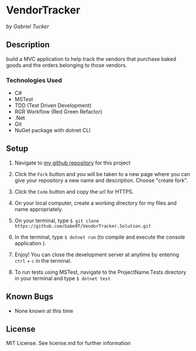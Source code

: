 # VendorTracker
_by Gabriel Tucker_

## Description

build a  MVC application to help track the vendors that purchase baked goods and the orders belonging to those vendors.
### Technologies Used

* C#
* MSTest
* TDD (Test Driven Development)
* RGR Workflow (Red Green Refactor)
* .Net
* Git
* NuGet package with dotnet CLI

## Setup

1. Navigate to [my github repository](https://github.com/Gabe9T/VendorTracker.Solution) for this project 

2. Click the `Fork` button and  you will be taken to a new page where you can give your repository a new name and description. Choose "create fork".

3. Click the `Code` button and copy the url for HTTPS.

4. On your local computer, create a working directory for my files and name appropriately.

5. On your terminal, type `$ git clone https://github.com/Gabe9T/VendorTracker.Solution.git`

6. In the terminal, type `$ dotnet run` (to compile and execute the console application ).

7. Enjoy!  You can close the development server at anytime by entering `ctrl` + `c` in the terminal.

8. To run tests using MSTest, navigate to the ProjectName.Tests directory in your terminal and type `$ dotnet test`

## Known Bugs
* None known at this time

## License
MIT License. See license.md for further information